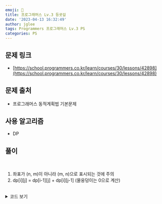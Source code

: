 ```yaml
---
emoji: 🧢
title: 프로그래머스 Lv.3 등굣길
date: '2023-04-13 16:32:49'
author: jglee
tags: Programmers 프로그래머스 Lv.3 PS
categories: PS
---
```


## 문제 링크

- [https://school.programmers.co.kr/learn/courses/30/lessons/42898](https://school.programmers.co.kr/learn/courses/30/lessons/42898)

## 문제 출처

- 프로그래머스 동적계획법 기본문제

## 사용 알고리즘

- DP

## 풀이

<br/>

1. 좌표가 (n, m)이 아니라 (m, n)으로 표시되는 것에 주의
2. dp[i][j] = dp[i-1][j] + dp[i][j-1] (물웅덩이는 0으로 계산)

<br/>

<details>
<summary>코드 보기</summary>

```C
#include <bits/stdc++.h>
using namespace std;

int solution(int m, int n, vector<vector<int>> puddles) {
    vector<vector<int>> dp(n+1, vector<int>(m+1, 0));
    dp[0][1] = 1;
    for(auto pos : puddles)
        dp[pos[1]][pos[0]] = -1;

    for(int i=1; i<=n; i++) {
        for(int j=1; j<=m; j++) {
            if(dp[i][j]) continue;
            int l = 0, u = 0;
            if(dp[i][j-1] != -1) l = dp[i][j-1];
            if(dp[i-1][j] != -1) u = dp[i-1][j];
            dp[i][j] = (l + u) % 1'000'000'007;
        }
    }

    return dp[n][m];
}
```

</details>

<br/>

```toc

```
